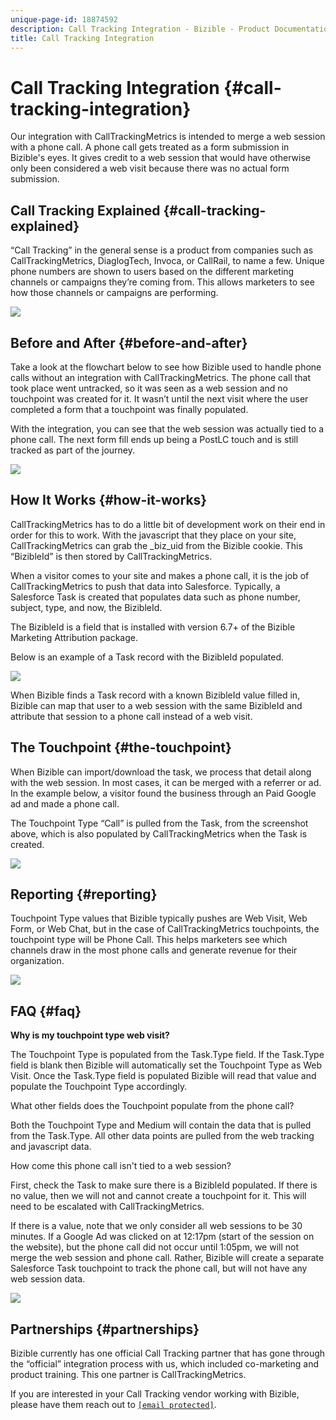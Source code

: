 ```yaml
---
unique-page-id: 18874592
description: Call Tracking Integration - Bizible - Product Documentation
title: Call Tracking Integration
---
```


# Call Tracking Integration {#call-tracking-integration}

Our integration with CallTrackingMetrics is intended to merge a web session with a phone call. A phone call gets treated as a form submission in Bizible's eyes. It gives credit to a web session that would have otherwise only been considered a web visit because there was no actual form submission.

## Call Tracking Explained {#call-tracking-explained}

“Call Tracking” in the general sense is a product from companies such as CallTrackingMetrics, DiaglogTech, Invoca, or CallRail, to name a few. Unique phone numbers are shown to users based on the different marketing channels or campaigns they’re coming from. This allows marketers to see how those channels or campaigns are performing.

![](assets/1.png)

## Before and After {#before-and-after}

Take a look at the flowchart below to see how Bizible used to handle phone calls without an integration with CallTrackingMetrics. The phone call that took place went untracked, so it was seen as a web session and no touchpoint was created for it. It wasn’t until the next visit where the user completed a form that a touchpoint was finally populated.  
  
With the integration, you can see that the web session was actually tied to a phone call. The next form fill ends up being a PostLC touch and is still tracked as part of the journey.

![](assets/2.png)

## How It Works {#how-it-works}

CallTrackingMetrics has to do a little bit of development work on their end in order for this to work. With the javascript that they place on your site, CallTrackingMetrics can grab the _biz_uid from the Bizible cookie. This “BizibleId” is then stored by CallTrackingMetrics.  
  
When a visitor comes to your site and makes a phone call, it is the job of CallTrackingMetrics to push that data into Salesforce. Typically, a Salesforce Task is created that populates data such as phone number, subject, type, and now, the BizibleId.  
  
The BizibleId is a field that is installed with version 6.7+ of the Bizible Marketing Attribution package.  
  
Below is an example of a Task record with the BizibleId populated.

![](assets/3.png)

When Bizible finds a Task record with a known BizibleId value filled in, Bizible can map that user to a web session with the same BizibleId and attribute that session to a phone call instead of a web visit.

## The Touchpoint {#the-touchpoint}

When Bizible can import/download the task, we process that detail along with the web session. In most cases, it can be merged with a referrer or ad. In the example below, a visitor found the business through an Paid Google ad and made a phone call.  
  
The Touchpoint Type “Call” is pulled from the Task, from the screenshot above, which is also populated by CallTrackingMetrics when the Task is created.

![](assets/4.png)

## Reporting {#reporting}

Touchpoint Type values that Bizible typically pushes are Web Visit, Web Form, or Web Chat, but in the case of CallTrackingMetrics touchpoints, the touchpoint type will be Phone Call. This helps marketers see which channels draw in the most phone calls and generate revenue for their organization.

![](assets/5.png)

## FAQ {#faq}

**Why is my touchpoint type web visit?**

The Touchpoint Type is populated from the Task.Type field. If the Task.Type field is blank then Bizible will automatically set the Touchpoint Type as Web Visit. Once the Task.Type field is populated Bizible will read that value and populate the Touchpoint Type accordingly.

What other fields does the Touchpoint populate from the phone call?

Both the Touchpoint Type and Medium will contain the data that is pulled from the Task.Type. All other data points are pulled from the web tracking and javascript data.

How come this phone call isn't tied to a web session?

First, check the Task to make sure there is a BizibleId populated. If there is no value, then we will not and cannot create a touchpoint for it. This will need to be escalated with CallTrackingMetrics.

If there is a value, note that we only consider all web sessions to be 30 minutes. If a Google Ad was clicked on at 12:17pm (start of the session on the website), but the phone call did not occur until 1:05pm, we will not merge the web session and phone call. Rather, Bizible will create a separate Salesforce Task touchpoint to track the phone call, but will not have any web session data.  
  
![](assets/6.png)

## Partnerships {#partnerships}

Bizible currently has one official Call Tracking partner that has gone through the “official” integration process with us, which included co-marketing and product training. This one partner is CallTrackingMetrics.  
  
If you are interested in your Call Tracking vendor working with Bizible, please have them reach out to [`[email protected]`](http://docs.marketo.com/cdn-cgi/l/email-protection#5121233e352432251133382b38333d347f323e3c).
